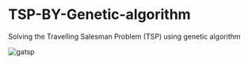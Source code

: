 # TSP-BY-Genetic-algorithm
Solving the Travelling Salesman Problem (TSP)  using genetic algorithm

![gatsp](https://user-images.githubusercontent.com/26718572/30307215-2bb2122c-979a-11e7-9f87-56213991b8e9.png)
